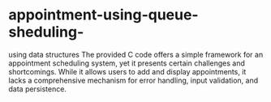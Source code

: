 # appointment-using-queue-sheduling-
using data structures  The provided C code offers a simple framework for an appointment scheduling  system, yet it presents certain challenges and shortcomings. While it allows users  to add and display appointments, it lacks a comprehensive mechanism for error  handling, input validation, and data persistence. 
